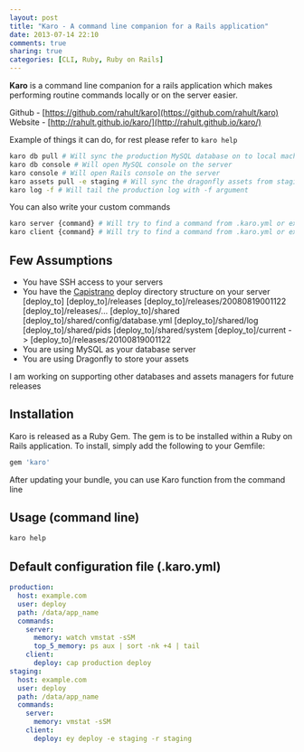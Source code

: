 ```yaml
---
layout: post
title: "Karo - A command line companion for a Rails application"
date: 2013-07-14 22:10
comments: true
sharing: true
categories: [CLI, Ruby, Ruby on Rails]
---
```


**Karo** is a command line companion for a rails application which makes performing routine commands locally or on the server easier.

Github - [https://github.com/rahult/karo](https://github.com/rahult/karo)
Website - [http://rahult.github.io/karo/](http://rahult.github.io/karo/)

Example of things it can do, for rest please refer to ```karo help```

```bash terminal
karo db pull # Will sync the production MySQL database on to local machine
karo db console # Will open MySQL console on the server
karo console # Will open Rails console on the server
karo assets pull -e staging # Will sync the dragonfly assets from staging on to the local machine
karo log -f # Will tail the production log with -f argument
```

You can also write your custom commands

```bash terminal
karo server {command} # Will try to find a command from .karo.yml or execute the one provided on the server
karo client {command} # Will try to find a command from .karo.yml or execute the one provided on the client
```

## Few Assumptions

- You have SSH access to your servers
- You have the [Capistrano](https://github.com/capistrano/capistrano) deploy directory structure on your server
  [deploy_to]
  [deploy_to]/releases
  [deploy_to]/releases/20080819001122
  [deploy_to]/releases/...
  [deploy_to]/shared
  [deploy_to]/shared/config/database.yml
  [deploy_to]/shared/log
  [deploy_to]/shared/pids
  [deploy_to]/shared/system
  [deploy_to]/current -> [deploy_to]/releases/20100819001122
- You are using MySQL as your database server
- You are using Dragonfly to store your assets

I am working on supporting other databases and assets managers for future releases

## Installation

Karo is released as a Ruby Gem. The gem is to be installed within a Ruby
on Rails application. To install, simply add the following to your Gemfile:

```ruby Gemfile
gem 'karo'
```

After updating your bundle, you can use Karo function from the command line

## Usage (command line)

```bash terminal
karo help
```

## Default configuration file (.karo.yml)

```yml .karo.yml
production:
  host: example.com
  user: deploy
  path: /data/app_name
  commands:
    server:
      memory: watch vmstat -sSM
      top_5_memory: ps aux | sort -nk +4 | tail
    client:
      deploy: cap production deploy
staging:
  host: example.com
  user: deploy
  path: /data/app_name
  commands:
    server:
      memory: vmstat -sSM
    client:
      deploy: ey deploy -e staging -r staging
```
